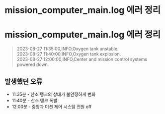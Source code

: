 # mission_computer_main.log 에러 정리


# **mission_computer_main.log 에러 정리**


>2023-08-27 11:35:00,INFO,Oxygen tank unstable.<br>
>2023-08-27 11:40:00,INFO,Oxygen tank explosion. <br>
>2023-08-27 12:00:00,INFO,Center and mission control systems powered down.

발생했던 오류
-------------

- 11:35분 - 산소 탱크의 상태가 불안정하게 변화
- 11:40분 - 산소 탱크 폭발
- 12:00분 - 중앙과 미션 제어 시스템 전원 off
